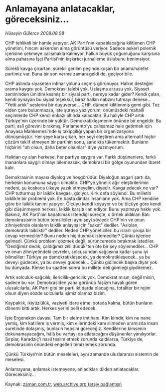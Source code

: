 # Anlamayana anlatacaklar, göreceksiniz...

*Hüseyin Gülerce 2008.08.08*

<tr><td class="metin" colspan="2" style="padding-top: 20px; padding-left: 5px; padding-right: 10px;">CHP tehlikeli bir hamle yapıyor. AK Parti'nin kapatılacağına kilitlenen CHP yönetimi, hıncını askerden alma görüntüsü veriyor. Sadece askeri polemik içerisine çekmeye çalışmakla kalmıyor, halkın büyük çoğunluğunu karşısına alma pahasına İşçi Partisi'nin kışkırtıcı jurnalleme üslubunu benimsiyor.</td></tr><tr><td class="metin" colspan="2" style="padding-top: 20px; padding-left: 5px; padding-right: 10px;"><p>Sürekli kavga çıkartan, sürekli gerilim peşinde koşan bir anamuhalefet partimiz var. Buna bir son verme zamanı geldi de, geçiyor bile.
<p>CHP aslında siyaseten intihar yolunu seçmiş görünüyor. Halkın desteğini arama kaygısı yok. Demokrasi talebi yok. Uzlaşma arzusu yok. Siyaset zemininden ümidini kesmiş bir siyasî parti, nereye kadar gider? Kendi çalan, kendi oynayan bu siyasî teşekkül, biraz halkın nabzını tutmayı denese... "Yetti artık" seslerini bir duyuverse... CHP, dümeni kilitlenmiş gemi gibi. Tez elden çare bulunmazsa, işte şuraya yazıyorum; önümüzdeki mahallî seçimlerde CHP kendi enkazı altında kalacaktır. Bu haliyle CHP artık Türkiye'nin üzerinde bir yüktür. Demokratikleşmenin önünde bir engeldir. Bu parti, aslî görevini bırakmış, Parlamento'yu çalışamaz hale getirmek için Anayasa Mahkemesi'nde iş takipçiliği yapan bir organizasyona dönüşmüştür. Her şeye karşı çıkan, her şeyi eleştiren ama alternatif hiçbir çözüm teklif etmeyen bir partinin sonu, sandıkta tükenmektir. Bunların hiçbirini "oh olsun, daha beter olsunlar" diye yazmıyorum.
<p>Halktan oy alan herkese, her partiye saygım var. Farklı düşünenlere, farklı inananlara saygılı olmayı bilemezsek, demokrasi bir gölge oyunundan ibaret kalır.
<p>Demokrasinin mayası diyalog ve hoşgörüdür. Diyaloğun asgari şartı da, herkesin konumuna saygılı olmaktır. CHP'ye yönelik ağır eleştirilerimin nedeni, şu koskoca ülkeye yazık etmeyelim, diyedir. Kavga edecek ne var? CHP tutturmuş bir laiklik kavgası, gidiyor. Kırk defa söylendi. Bu milletin laiklikle bir problemi yok. En başta dindar insanların yok. Ama CHP kendine göre bir laiklik tanımı yapıyor. Ölçüyü kendi koyuyor ve bu ölçüye göre kendi gibi düşünmeyen herkesi, laiklik karşıtı ilan ediyor. Bunu yapmaya hakkı yok. Bakınız, AK Parti'nin kapatılmak istendiği süreçte, o örnek aldıkları Batı demokrasisinin bütün temsilcileri aynı şeyi söyledi: CHP'nin ve onun zihniyetinde olanların laiklik anlayışı için "sakat" dediler. "Aslolan, demokratik laikliktir" dediler. Neden CHP yöneticileri bu ısrarlı çıkışa bir cevap vermediler? Bunu neden hiç duymak istemediler? Çünkü işlerine gelmedi. Çünkü problemi çözmek değil, sürüncemede bırakmak istediler. "Dediğimiz dedik, çaldığımız zilli düdük"ten öte bir şey söylemediler... CHP ve onun zihniyetindeki çevreler, solcusundan sağcısına kadar şunu iyi bilmeliler: Türkiye ya demokratikleşecek, ya demokratikleşecek.. ya bu deveyi güdecek, ya bu deveyi güdecek... Çünkü gidilecek başka diyar yok bu dünyada. Kimse bu saatten sonra bu millete deli gömleği giydiremez.
<p>Artık solculuk-sağcılık, ilericilik-gericilik yok. Demokrat mısın, değil misin, sadece bu var. Demokrasiden yana görünüp faşizm hayali gören ulusalcılarla, AK Parti gibi bir parti iktidarda olacağına, totaliter bir rejim olsun diyen sözde solcularla işimiz olamaz bizim.
<p>Kaypaklık, ikiyüzlülük, vaziyeti idare etme, sotada kalma, bütün bunların dönemi bitti artık. Herkes yerini belli edecek.
<p>İşte Ergenekon davası. Tam bir eleme imtihanı. Kim kimdir, kim ne nane yemiş, kim katillere iş vermiş, kim ellerindeki kanı silmeden aramızda insan suretinde dolaşmış, bunların hepsini göreceğiz. Kendilerine kimsenin dokunamayacağını, hâlâ bu vartayı da atlatacağını düşünenler yanılıyorlar. Sırplar, Karadziç'i nasıl teslim etmek zorunda kaldılarsa, Türkiye de, demokrasinin önündeki engelleri temizlemek zorunda.
<p>Çünkü Türkiye'nin bütün meseleleri, aynı zamanda uluslararası sistemin de meselesi.
<p>Anlamayana, anlamak istemeyene, anladıkları dilden anlatacaklar. Göreceksiniz...<br/></p></p></p></p></p></p></p></p></p></td></tr>

Kaynak: [zaman.com.tr](http://zaman.com.tr/yazar.do?yazino=723539), [web.archive.org (arşiv bağlantısı)](http://web.archive.org/web/20080912160131/http://www.zaman.com.tr:80/yazar.do?yazino=723539)
